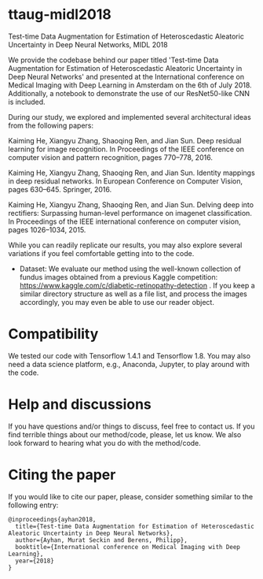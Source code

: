 # ttaug-midl2018
Test-time Data Augmentation for Estimation of Heteroscedastic Aleatoric Uncertainty in Deep Neural Networks, MIDL 2018

We provide the codebase behind our paper titled 'Test-time Data Augmentation for Estimation of Heteroscedastic Aleatoric Uncertainty in Deep Neural Networks' and presented at the International conference on Medical Imaging with Deep Learning in 
Amsterdam on the 6th of July 2018. Additionally, a notebook to demonstrate the use of our ResNet50-like CNN is included. 

During our study, we explored and implemented several architectural ideas from the following papers:

Kaiming He, Xiangyu Zhang, Shaoqing Ren, and Jian Sun. Deep residual learning for image recognition. In Proceedings of the IEEE conference on computer vision and pattern recognition, pages 770–778, 2016.

Kaiming He, Xiangyu Zhang, Shaoqing Ren, and Jian Sun. Identity mappings in deep residual networks. In European Conference on Computer Vision, pages 630–645. Springer, 2016.

Kaiming He, Xiangyu Zhang, Shaoqing Ren, and Jian Sun.  Delving deep into rectifiers:  Surpassing human-level performance on imagenet classification. In Proceedings of the IEEE international conference on computer vision, pages 1026–1034, 2015.

While you can readily replicate our results, you may also explore several variations if you feel comfortable getting into to the code. 

* Dataset: We evaluate our method using the well-known collection of fundus images obtained from a previous Kaggle competition: https://www.kaggle.com/c/diabetic-retinopathy-detection . If you keep a similar directory structure as well as a file list, and process the images accordingly, you may even be able to use our reader object. 

# Compatibility
We tested our code with Tensorflow 1.4.1 and Tensorflow 1.8. You may also need a data science platform, e.g., Anaconda, Jupyter, to play around with the code.

# Help and discussions
If you have questions and/or things to discuss, feel free to contact us. If you find terrible things about our method/code, please, let us know. We also look forward to hearing what you do with the method/code. 


# Citing the paper
If you would like to cite our paper, please, consider something similar to the following entry:
```
@inproceedings{ayhan2018,
  title={Test-time Data Augmentation for Estimation of Heteroscedastic Aleatoric Uncertainty in Deep Neural Networks},
  author={Ayhan, Murat Seckin and Berens, Philipp},
  booktitle={International conference on Medical Imaging with Deep Learning},
  year={2018}
}
```
